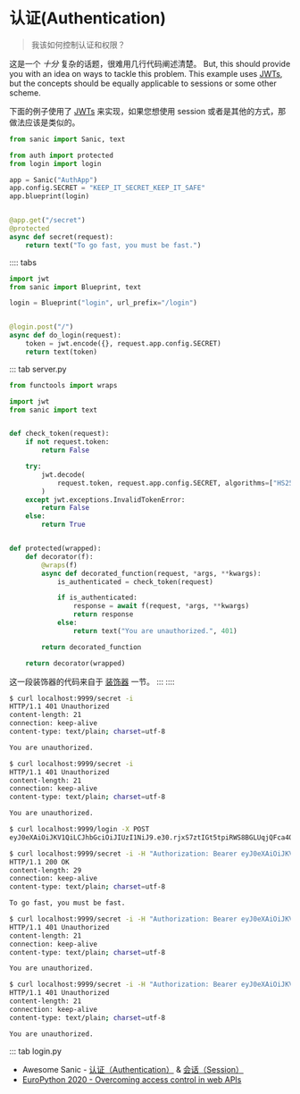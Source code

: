 # 认证(Authentication)

> 我该如何控制认证和权限？

这是一个 *十分* 复杂的话题，很难用几行代码阐述清楚。 But, this should provide you with an idea on ways to tackle this problem. This example uses [JWTs](https://jwt.io/), but the concepts should be equally applicable to sessions or some other scheme.

下面的例子使用了 [JWTs](https://jwt.io/) 来实现，如果您想使用 session  或者是其他的方式，那做法应该是类似的。
```python
from sanic import Sanic, text

from auth import protected
from login import login

app = Sanic("AuthApp")
app.config.SECRET = "KEEP_IT_SECRET_KEEP_IT_SAFE"
app.blueprint(login)


@app.get("/secret")
@protected
async def secret(request):
    return text("To go fast, you must be fast.")
```
:::: tabs
```python
import jwt
from sanic import Blueprint, text

login = Blueprint("login", url_prefix="/login")


@login.post("/")
async def do_login(request):
    token = jwt.encode({}, request.app.config.SECRET)
    return text(token)
```
::: tab server.py
```python
from functools import wraps

import jwt
from sanic import text


def check_token(request):
    if not request.token:
        return False

    try:
        jwt.decode(
            request.token, request.app.config.SECRET, algorithms=["HS256"]
        )
    except jwt.exceptions.InvalidTokenError:
        return False
    else:
        return True


def protected(wrapped):
    def decorator(f):
        @wraps(f)
        async def decorated_function(request, *args, **kwargs):
            is_authenticated = check_token(request)

            if is_authenticated:
                response = await f(request, *args, **kwargs)
                return response
            else:
                return text("You are unauthorized.", 401)

        return decorated_function

    return decorator(wrapped)
```
这一段装饰器的代码来自于 [装饰器](/zh/guide/best-practices/decorators.md) 一节。 :::
::::

```bash
$ curl localhost:9999/secret -i
HTTP/1.1 401 Unauthorized
content-length: 21
connection: keep-alive
content-type: text/plain; charset=utf-8

You are unauthorized.

$ curl localhost:9999/secret -i
HTTP/1.1 401 Unauthorized
content-length: 21
connection: keep-alive
content-type: text/plain; charset=utf-8

You are unauthorized.

$ curl localhost:9999/login -X POST                                                                                                                                                                               7 ↵
eyJ0eXAiOiJKV1QiLCJhbGciOiJIUzI1NiJ9.e30.rjxS7ztIGt5tpiRWS8BGLUqjQFca4QOetHcZTi061DE

$ curl localhost:9999/secret -i -H "Authorization: Bearer eyJ0eXAiOiJKV1QiLCJhbGciOiJIUzI1NiJ9.e30.rjxS7ztIGt5tpiRWS8BGLUqjQFca4QOetHcZTi061DE"
HTTP/1.1 200 OK
content-length: 29
connection: keep-alive
content-type: text/plain; charset=utf-8

To go fast, you must be fast.

$ curl localhost:9999/secret -i -H "Authorization: Bearer eyJ0eXAiOiJKV1QiLCJhbGciOiJIUzI1NiJ9.e30.BAD"                                        
HTTP/1.1 401 Unauthorized
content-length: 21
connection: keep-alive
content-type: text/plain; charset=utf-8

You are unauthorized.

$ curl localhost:9999/secret -i -H "Authorization: Bearer eyJ0eXAiOiJKV1QiLCJhbGciOiJIUzI1NiJ9.e30.BAD"                                        
HTTP/1.1 401 Unauthorized
content-length: 21
connection: keep-alive
content-type: text/plain; charset=utf-8

You are unauthorized.
```

::: tab login.py

- Awesome Sanic - [认证（Authentication）](https://github.com/mekicha/awesome-sanic/blob/master/README.md#authentication) & [会话（Session）](https://github.com/mekicha/awesome-sanic/blob/master/README.md#session)
- [EuroPython 2020 - Overcoming access control in web APIs](https://www.youtube.com/watch?v=Uqgoj43ky6A)
